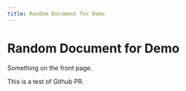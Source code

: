 ```yaml
---
title: Random Document for Demo
---
```

# Random Document for Demo

Something on the front page.

This is a test of Github PR.